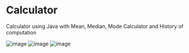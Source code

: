 # Calculator
Calculator using Java with Mean, Median, Mode Calculator and History of computation


![image](https://github.com/Nisseee/Calculator/assets/94894556/06dd8b7c-2576-4d76-9ab6-dd8223857017)
![image](https://github.com/Nisseee/Calculator/assets/94894556/14553de5-4239-47f7-82ba-fb48bcd2d5b9)
![image](https://github.com/Nisseee/Calculator/assets/94894556/035334d7-15fe-472e-a321-b2aa0b507640)
